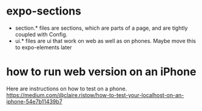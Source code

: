 # expo-sections

- section.\* files are sections, which are parts of a page, and are tightly coupled with Config.
- ui.\* files are ui that work on web as well as on phones. Maybe move this to expo-elements later

# how to run web version on an iPhone

Here are instructions on how to test on a phone.
https://medium.com/@claire.ristow/how-to-test-your-localhost-on-an-iphone-54e7b11439b7

